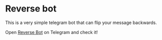 # Reverse bot

This is a very simple telegram bot that can flip your message backwards.

Open [Reverse Bot](https://t.me/reverse_text_bot) on Telegram and check it!
